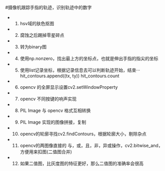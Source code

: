 #摄像机跟踪手指的轨迹，识别轨迹中的数字
* 1.  hsv域的肤色抠图
* 2. 腐蚀之后踢掉零星碎点
* 3. 转为binary图
* 4. 使用np.nonzero，找出最上方的坐标点，也就是伸出手指的指尖的坐标
* 5. 使用list记录坐标，根据记录信息去可以判断轨迹开始，结束···
     hit_contours.append((tx, ty))
     hit_contours.count
* 6. opencv 的全屏显示设置cv2.setWindowProperty
* 7. opencv 不同按键的响声实现
* 8. PIL Image 与 opencv 格式互相转换
* 9. PIL Image 实现的图像拼接，复制
* 10.  opencv的轮廓寻找cv2.findContours，根据轮廓大小，剔除杂点
* 11.  opencv的两图像直接的 与，或，且，非，异或操作，cv2.bitwise_and，方便用来扣图(二值图合并)
* 12. 如果二值图，比灰度图的特征更好，那么二值图的准确率会很高

